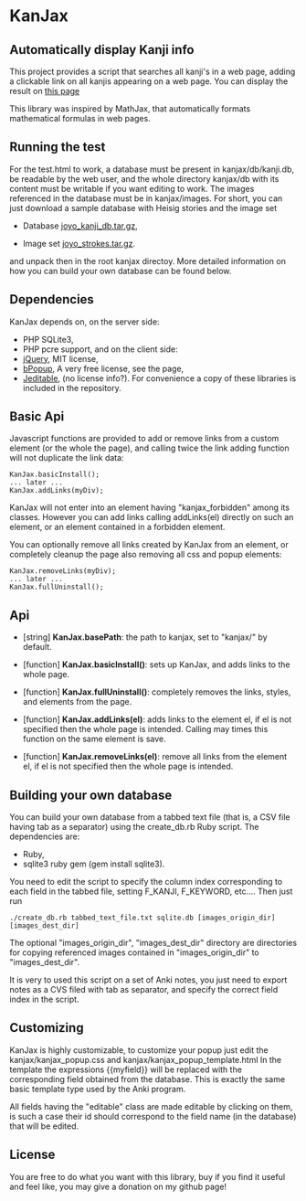 # KanJax #
## Automatically display Kanji info ##

This project provides a script that searches all kanji's in a web page, adding a clickable link on
all kanjis appearing on a web page. You can display the result on
[this page](http://im.ufrj.br/~maurizio.monge/kanjax/test.html)

This library was inspired by MathJax, that automatically formats mathematical formulas in web pages.

## Running the test ##

For the test.html to work, a database must be present in kanjax/db/kanji.db, be readable by the web
user, and the whole directory kanjax/db with its content must be writable if you want editing to
work. The images referenced in the database must be in kanjax/images. For short, you can just
download a sample database with Heisig stories and the image set

* Database [joyo_kanji_db.tar.gz](http://im.ufrj.br/~maurizio.monge/kanjax/joyo_kanji_db.tar.gz),

* Image set [joyo_strokes.tar.gz](http://im.ufrj.br/~maurizio.monge/kanjax/joyo_strokes.tar.gz).

and unpack then in the root kanjax directoy.
More detailed information on how you can build your own database can be found below.

## Dependencies ##

KanJax depends on, on the server side:
* PHP SQLite3,
* PHP pcre support,
and on the client side:
* [jQuery](https://jquery.com/), MIT license,
* [bPopup](http://dinbror.dk/bpopup/), A very free license, see the page,
* [Jeditable](http://www.appelsiini.net/projects/jeditable), (no license info?).
For convenience a copy of these libraries is included in the repository.

## Basic Api

Javascript functions are provided to add or remove links from a custom element (or the whole the
page), and calling twice the link adding function will not duplicate the link data:
```
KanJax.basicInstall();
... later ...
KanJax.addLinks(myDiv);
```
KanJax will not enter into an element having "kanjax_forbidden" among its classes. However you can
add links calling addLinks(el) directly on such an element, or an element contained in a forbidden
element.

You can optionally remove all links created by KanJax from an element, or completely
cleanup the page also removing all css and popup elements:
```
KanJax.removeLinks(myDiv);
... later ...
KanJax.fullUninstall();
```

## Api ##

* [string] **KanJax.basePath**: the path to kanjax, set to "kanjax/" by default.

* [function] **KanJax.basicInstall()**: sets up KanJax, and adds links to the whole page.

* [function] **KanJax.fullUninstall()**: completely removes the links, styles, and elements from the
  page.

* [function] **KanJax.addLinks(el)**: adds links to the element el, if el is not specified then the
  whole page is intended. Calling may times this function on the same element is save.

* [function] **KanJax.removeLinks(el)**: remove all links from the element el, if el is not
  specified then the whole page is intended.

## Building your own database ##

You can build your own database from a tabbed text file (that is, a CSV file having tab as a
separator) using the create_db.rb Ruby script. The dependencies are:
* Ruby,
* sqlite3 ruby gem (gem install sqlite3).

You need to edit the script to specify the column index corresponding to each field in the tabbed
file, setting F_KANJI, F_KEYWORD, etc.... Then just run
```
./create_db.rb tabbed_text_file.txt sqlite.db [images_origin_dir] [images_dest_dir]
```

The optional "images_origin_dir", "images_dest_dir" directory are directories for copying referenced
images contained in "images_origin_dir" to "images_dest_dir".

It is very to used this script on a set of Anki notes, you just need to export notes as a CVS filed
with tab as separator, and specify the correct field index in the script.

## Customizing ##

KanJax is highly customizable, to customize your popup just edit the kanjax/kanjax_popup.css and
kanjax/kanjax_popup_template.html In the template the expressions {{myfield}} will be replaced with
the corresponding field obtained from the database. This is exactly the same basic template type
used by the Anki program.

All fields having the "editable" class are made editable by clicking on them, is such a case their
id should correspond to the field name (in the database) that will be edited.

## License ##

You are free to do what you want with this library, buy if you find it useful
and feel like, you may give a donation on my github page!

